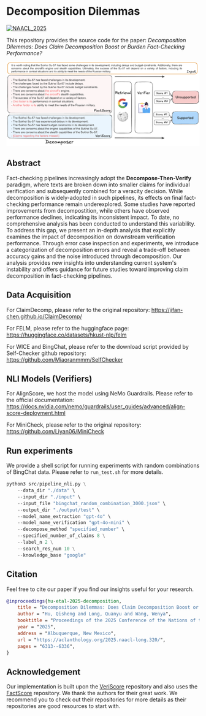 # Decomposition Dilemmas
[![NAACL_2025](https://img.shields.io/badge/NAACL_2025-b31b1b.svg)](https://aclanthology.org/2025.naacl-long.320/)

This repository provides the source code for the paper: *Decomposition Dilemmas: Does Claim Decomposition Boost or Burden Fact-Checking Performance?* 

![overview](./img/pipeline.png)

## Abstract
Fact-checking pipelines increasingly adopt the **Decompose-Then-Verify** paradigm, where texts are broken down into smaller claims for individual verification and subsequently combined for a veracity decision. While decomposition is widely-adopted in such pipelines, its effects on final fact-checking performance remain underexplored. Some studies have reported improvements from decompostition, while others have observed performance declines, indicating its inconsistent impact. To date, no comprehensive analysis has been conducted to understand this variability. To address this gap, we present an in-depth analysis that explicitly examines the impact of decomposition on downstream verification performance. Through error case inspection and experiments, we introduce a categorization of decomposition errors and reveal a trade-off between accuracy gains and the noise introduced through decomposition. Our analysis provides new insights into understanding current system's instability and offers guidance for future studies toward improving claim decomposition in fact-checking pipelines.


## Data Acquisition
For ClaimDecomp, please refer to the original repository: https://jifan-chen.github.io/ClaimDecomp/

For FELM, please refer to the huggingface page: https://huggingface.co/datasets/hkust-nlp/felm

For WICE and BingChat, please refer to the download script provided by Self-Checker github repository: https://github.com/Miaoranmmm/SelfChecker

## NLI Models (Verifiers)
For AlignScore, we host the model using NeMo Guardrails. Please refer to the official documentation: https://docs.nvidia.com/nemo/guardrails/user_guides/advanced/align-score-deployment.html

For MiniCheck, please refer to the original repository: https://github.com/Liyan06/MiniCheck


## Run experiments
We provide a shell script for running experiments with random combinations of BingChat data. Please refer to `run_test.sh` for more details.

```python
python3 src/pipeline_nli.py \
    --data_dir "./data" \
    --input_dir "./input" \
    --input_file "bingchat_random_combination_3000.json" \
    --output_dir "./output/test" \
    --model_name_extraction "gpt-4o" \
    --model_name_verification "gpt-4o-mini" \
    --decompose_method "specified_number" \
    --specified_number_of_claims 8 \
    --label_n 2 \
    --search_res_num 10 \
    --knowledge_base "google"
```


## Citation
Feel free to cite our paper if you find our insights useful for your research.
```bibtex
@inproceedings{hu-etal-2025-decomposition,
    title = "Decomposition Dilemmas: Does Claim Decomposition Boost or Burden Fact-Checking Performance?",
    author = "Hu, Qisheng and Long, Quanyu and Wang, Wenya",
    booktitle = "Proceedings of the 2025 Conference of the Nations of the Americas Chapter of the Association for Computational Linguistics: Human Language Technologies (Volume 1: Long Papers)",
    year = "2025",
    address = "Albuquerque, New Mexico",
    url = "https://aclanthology.org/2025.naacl-long.320/",
    pages = "6313--6336",
}
```


## Acknowledgement
Our implementation is built upon the [VeriScore](https://github.com/Yixiao-Song/VeriScore) repository and also uses the [FactScore](https://github.com/shmsw25/FActScore) repository. We thank the authors for their great work. We recommend you to check out their repositories for more details as their repositories are good resources to start with.
